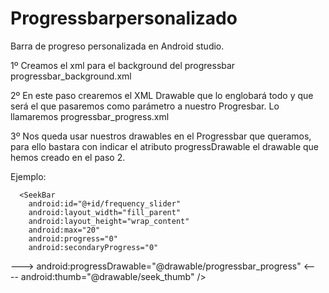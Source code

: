 # Progressbarpersonalizado
Barra de progreso personalizada en Android studio.

1º Creamos el xml para el background del progressbar progressbar_background.xml

2º En este paso crearemos el XML Drawable que lo englobará todo y que será el que pasaremos como parámetro a nuestro Progresbar. Lo llamaremos progressbar_progress.xml

3º Nos queda usar nuestros drawables en el Progressbar que queramos, para ello bastara con indicar el atributo progressDrawable el drawable que hemos creado en el paso 2.
  
  Ejemplo:
      
      <SeekBar
        android:id="@+id/frequency_slider"
        android:layout_width="fill_parent"
        android:layout_height="wrap_content"
        android:max="20"
        android:progress="0"
        android:secondaryProgress="0"
  --->      android:progressDrawable="@drawable/progressbar_progress"  <----
        android:thumb="@drawable/seek_thumb"
      />
